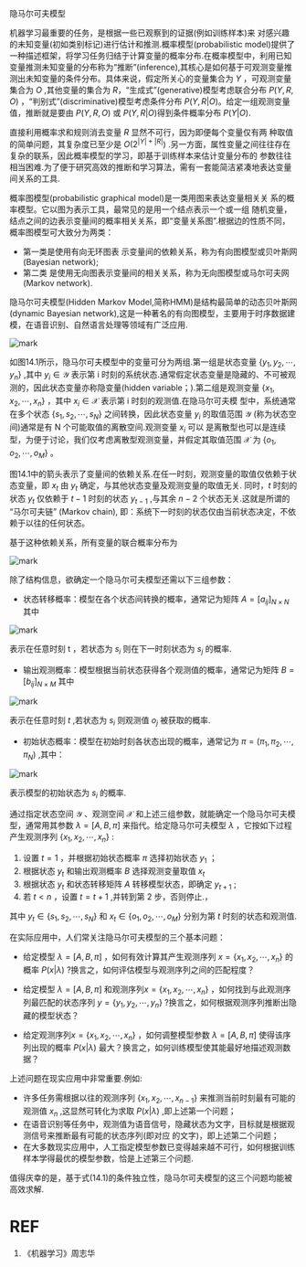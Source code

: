 

隐马尔可夫模型



机器学习最重要的任务，是根据一些已观察到的证据(例如训练样本)来 对感兴趣的未知变量(初如类别标记)进行估计和推测.概率模型(probabilistic model)提供了一种描述框架，将学习任务归结于计算变量的概率分布.在概率模型中，利用已知变量推测未知变量的分布称为“推断”(inference),其核心是如何基于可观测变量推测出未知变量的条件分布。具体来说，假定所关心的变量集合为 $Y$ ，可观测变量集合为 $O$ ,其他变量的集合为 $R$，“生成式”(generative)模型考虑联合分布 $P(Y,R,O)$ ，“判别式”(discriminative)模型考虑条件分布 $P(Y,R|O)$。给定一组观测变量值，推断就是要由 $P(Y,R,O)$ 或 $P(Y,R|O)$得到条件概率分布 $P(Y|O)$.

直接利用概率求和规则消去变量 $R$ 显然不可行，因为即便每个变量仅有两 种取值的简单问题，其复杂度已至少是 $O(2^{|Y|+|R|})$ .另一方面，属性变量之间往往存在复杂的联系，因此概率模型的学习，即基于训练样本来估计变量分布的 参数往往相当困难.为了便于研究高效的推断和学习算法，需有一套能简洁紧凑地表达变量间关系的工具.

概率图模型(probabilistic graphical model)是一类用图来表达变量相关关 系的概率模型。它以图为表示工具，最常见的是用一个结点表示一个或一组 随机变量，结点之间的边表示变量间的概率相关关系，即“变量关系图”.根据边的性质不同，概率图模型可大致分为两类：

- 第一类是使用有向无环图表 示变量间的依赖关系，称为有向图模型或贝叶斯网(Bayesian network);
- 第二类 是使用无向图表示变量间的相关关系，称为无向图模型或马尔可夫网(Markov network).

隐马尔可夫模型(Hidden Markov Model,简称HMM)是结构最简单的动态贝叶斯网(dynamic Bayesian network),这是一种著名的有向图模型，主要用于时序数据建模，在语音识别、自然语言处理等领域有广泛应用.

![mark](http://pacdb2bfr.bkt.clouddn.com/blog/image/180701/8id691C700.png?imageslim)

如图14.1所示，隐马尔可夫模型中的变量可分为两组.第一组是状态变量 $\{y_1,y_2,\cdots,y_n\}$ ,其中 $y_i\in \mathcal{Y}$ 表示第 i 时刻的系统状态.通常假定状态变量是隐藏的、不可被观测的，因此状态变量亦称隐变量(hidden variable；).第二组是观测变量 $\{x_1,x_2,\cdots,x_n\}$ ，其中 $x_i\in\mathcal{X}$ 表示第 i 时刻的观测值.在隐马尔可夫模 型中，系统通常在多个状态 $\{s_1,s_2,\cdots,s_N\}$ 之间转换，因此状态变量 $y_i$ 的取值范围 $\mathcal{Y}$ (称为状态空间)通常是有 N 个可能取值的离散空间.观测变量 $x_i$ 可以 是离散型也可以是连续型，为便于讨论，我们仅考虑离散型观测变量，并假定其取值范围 $\mathcal{X}$  为 $\{o_1,o_2,\cdots,o_M\}$ 。



图14.1中的箭头表示了变量间的依赖关系.在任一时刻，观测变量的取值仅依赖于状态变量，即 $x_t$ 由 $y_t$ 确定，与其他状态变量及观测变量的取值无关. 同时，$t$ 时刻的状态 $y_t$ 仅依赖于 $t-1$ 时刻的状态 $y_{t-1}$ ,与其余 $n-2$ 个状态无关.这就是所谓的 “马尔可夫链” (Markov chain), 即：系统下一时刻的状态仅由当前状态决定，不依赖于以往的任何状态。

基于这种依赖关系，所有变量的联合概率分布为

![mark](http://pacdb2bfr.bkt.clouddn.com/blog/image/180701/cjC725lgDd.png?imageslim)


除了结构信息，欲确定一个隐马尔可夫模型还需以下三组参数：

- 状态转移概率：模型在各个状态间转换的概率，通常记为矩阵 $A =[a_{ij}]_{N\times N}$ 其中

![mark](http://pacdb2bfr.bkt.clouddn.com/blog/image/180701/1ae3K1hI5E.png?imageslim)

表示在任意时刻 t ，若状态为 $s_i$ 则在下一时刻状态为 $s_j$ 的概率.

- 输出观测概率：模型根据当前状态获得各个观测值的概率，通常记为矩阵 $B=[b_{ij}]_{N\times M}$ 其中

![mark](http://pacdb2bfr.bkt.clouddn.com/blog/image/180701/jf1EIj21B6.png?imageslim)

表示在任意时刻 $t$ ,若状态为 $s_i$ 则观测值 $o_j$ 被获取的概率.

- 初始状态概率：模型在初始时刻各状态出现的概率，通常记为 $\pi=(\pi_1,\pi_2,\cdots,\pi_N)$ ,其中：

![mark](http://pacdb2bfr.bkt.clouddn.com/blog/image/180701/CCJ7mB7iIC.png?imageslim)

表示模型的初始状态为 $s_i$ 的概率.

通过指定状态空间 $\mathcal{Y}$ 、观测空间 $\mathcal{X}$ 和上述三组参数，就能确定一个隐马尔可夫模型，通常用其参数 $\lambda=[A,B,\pi]$ 来指代。给定隐马尔可夫模型 $\lambda$ ，它按如下过程产生观测序列 $\{x_1,x_2,\cdots ,x_n\}$ :

1. 设置 $t=1$ ，并根据初始状态概率 $\pi$ 选择初始状态 $y_1$ ；
2. 根据状态 $y_t$ 和输出观测概率 $B$ 选择观测变量取值 $x_t$
3. 根据状态 $y_t$ 和状态转移矩阵 $A$ 转移模型状态，即确定 $y_{t+1}$ ;
4. 若 $t<n$ ，设置 $t=t+1$ ,并转到第 2 步，否则停止.，

其中 $y_t\in\{s_1,s_2,\cdots,s_N\}$ 和 $x_t\in\{o_1,o_2,\cdots ,o_M\}$ 分别为第 $t$ 时刻的状态和观测值.


在实际应用中，人们常关注隐马尔可夫模型的三个基本问题：

- 给定模型 $\lambda=[A,B,\pi]$ ，如何有效计算其产生观测序列 $x=\{x_1,x_2,\cdots,x_n\}$ 的概率 $P(x|\lambda)$ ?换言之，如何评估模型与观测序列之间的匹配程度？

- 给定模型 $\lambda=[A,B,\pi]$ 和观测序列$x=\{x_1,x_2,\cdots,x_n\}$ ，如何找到与此观测序列最匹配的状态序列 $y=\{y_1,y_2,\cdots ,y_n\}$ ?换言之，如何根据观测序列推断出隐藏的模型状态？

- 给定观测序列$x=\{x_1,x_2,\cdots,x_n\}$ ，如何调整模型参数 $\lambda=[A,B,\pi]$ 使得该序列出现的概率 $P(x |\lambda)$ 最大？换言之，如何训练模型使其能最好地描述观测数据？

上述问题在现实应用中非常重要.例如:

- 许多任务需根据以往的观测序列 $\{x_1,x_2,\cdots,x_{n-1}\}$ 来推测当前时刻最有可能的观测值 $x_n$ ,这显然可转化为求取 $P(x|\lambda)$ ,即上述第一个问题；
- 在语音识别等任务中，观测值为语音信号，隐藏状态为文字，目标就是根据观测信号来推断最有可能的状态序列(即对应 的文字)，即上述第二个问题；
- 在大多数现实应用中，人工指定模型参数已变得越来越不可行，如何根据训练样本学得最优的模型参数，恰是上述第三个问题.

值得庆幸的是，基于式(14.1)的条件独立性，隐马尔可夫模型的这三个问题均能被高效求解.



# REF
1. 《机器学习》周志华
